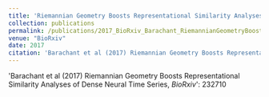 ```yaml
---
title: 'Riemannian Geometry Boosts Representational Similarity Analyses of Dense Neural Time Series'
collection: publications
permalink: /publications/2017_BioRxiv_Barachant_RiemannianGeometryBoosts
venue: "BioRxiv"
date: 2017
citation: 'Barachant et al (2017) Riemannian Geometry Boosts Representational Similarity Analyses of Dense Neural Time Series, <i>BioRxiv</i>': 232710
---
```

'Barachant et al (2017) Riemannian Geometry Boosts Representational Similarity Analyses of Dense Neural Time Series, <i>BioRxiv</i>': 232710
